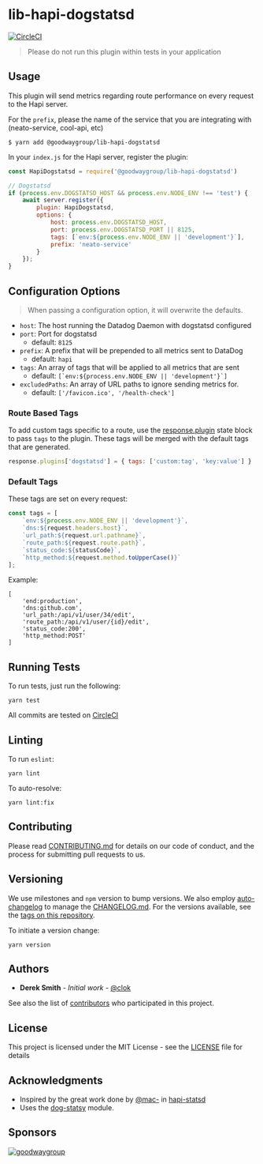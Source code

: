 # lib-hapi-dogstatsd

[![CircleCI](https://circleci.com/gh/GoodwayGroup/lib-hapi-dogstatsd.svg?style=svg)](https://circleci.com/gh/GoodwayGroup/lib-hapi-dogstatsd)

> Please do not run this plugin within tests in your application

## Usage

This plugin will send metrics regarding route performance on every request to the Hapi server.

For the `prefix`, please the name of the service that you are integrating with (neato-service, cool-api, etc)

```
$ yarn add @goodwaygroup/lib-hapi-dogstatsd
```

In your `index.js` for the Hapi server, register the plugin:

```js
const HapiDogstatsd = require('@goodwaygroup/lib-hapi-dogstatsd')

// Dogstatsd
if (process.env.DOGSTATSD_HOST && process.env.NODE_ENV !== 'test') {
    await server.register({
        plugin: HapiDogstatsd,
        options: {
            host: process.env.DOGSTATSD_HOST,
            port: process.env.DOGSTATSD_PORT || 8125,
            tags: [`env:${process.env.NODE_ENV || 'development'}`],
            prefix: 'neato-service'
        }
    });
}
```

## Configuration Options

> When passing a configuration option, it will overwrite the defaults.

- `host`: The host running the Datadog Daemon with dogstatsd configured
- `port`: Port for dogstatsd
    - default: `8125`
- `prefix`: A prefix that will be prepended to all metrics sent to DataDog
    - default: `hapi`
- `tags`: An array of tags that will be applied to all metrics that are sent
    - default: ```[`env:${process.env.NODE_ENV || 'development'}`]```
- `excludedPaths`: An array of URL paths to ignore sending metrics for.
    - default: `['/favicon.ico', '/health-check']`

### Route Based Tags

To add custom tags specific to a route, use the [response.plugin](https://github.com/hapijs/hapi/blob/master/API.md#response.plugins) state block to pass `tags` to the plugin. These tags will be merged with the default tags that are generated.

```js
response.plugins['dogstatsd'] = { tags: ['custom:tag', 'key:value'] }
```

### Default Tags

These tags are set on every request:

```js
const tags = [
    `env:${process.env.NODE_ENV || 'development'}`,
    `dns:${request.headers.host}`,
    `url_path:${request.url.pathname}`,
    `route_path:${request.route.path}`,
    `status_code:${statusCode}`,
    `http_method:${request.method.toUpperCase()}`
];
```

Example:

```
[
    'end:production',
    'dns:github.com',
    'url_path:/api/v1/user/34/edit',
    'route_path:/api/v1/user/{id}/edit',
    'status_code:200',
    'http_method:POST'
]
```

## Running Tests

To run tests, just run the following:

```
yarn test
```

All commits are tested on [CircleCI](https://circleci.com/gh/GoodwayGroup/workflows/lib-hapi-dogstatsd)

## Linting

To run `eslint`:

```
yarn lint
```

To auto-resolve:

```
yarn lint:fix
```

## Contributing

Please read [CONTRIBUTING.md](CONTRIBUTING.md) for details on our code of conduct, and the process for submitting pull requests to us.

## Versioning

We use milestones and `npm` version to bump versions. We also employ [auto-changelog](https://www.npmjs.com/package/auto-changelog) to manage the [CHANGELOG.md](CHANGELOG.md). For the versions available, see the [tags on this repository](https://github.com/GoodwayGroup/lib-hapi-dogstatsd/tags).

To initiate a version change:

```
yarn version
```

## Authors

* **Derek Smith** - *Initial work* - [@clok](https://github.com/clok)

See also the list of [contributors](https://github.com/GoodwayGroup/lib-hapi-dogstatsd/contributors) who participated in this project.

## License

This project is licensed under the MIT License - see the [LICENSE](LICENSE) file for details

## Acknowledgments

* Inspired by the great work done by [@mac-](https://github.com/mac-) in [hapi-statsd](https://github.com/mac-/hapi-statsd)
* Uses the [dog-statsy](https://github.com/segmentio/dog-statsy) module.

## Sponsors

[![goodwaygroup][goodwaygroup]](https://goodwaygroup.com)

[goodwaygroup]: https://s3.amazonaws.com/gw-crs-assets/goodwaygroup/logos/ggLogo_sm.png "Goodway Group"
